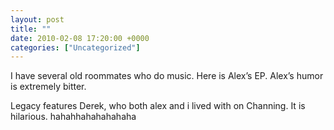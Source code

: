 ```yaml
---
layout: post
title: ""
date: 2010-02-08 17:20:00 +0000
categories: ["Uncategorized"]
---
```


I have several old roommates who do music. Here is Alex’s EP. Alex’s humor is extremely bitter.

Legacy features Derek, who both alex and i lived with on Channing. It is hilarious. hahahhahahahahaha